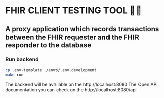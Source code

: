 # FHIR CLIENT TESTING TOOL 🔎🔥
## A proxy application which records transactions between the FHIR requester and the FHIR responder to the database

### Run backend
```bash
cp .env-template ./envs/.env.development
make run
```

The backend will be available on the http://localhost:8080
The Open API documentation you can check on the http://localhost:8080/api
